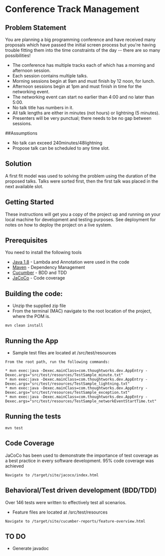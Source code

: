 # Conference Track Management

## Problem Statement
You are planning a big programming conference and have received many proposals which have passed the initial screen process but you're having trouble fitting them into the time constraints of the day -- there are so many possibilities!

* The conference has multiple tracks each of which has a morning and afternoon session.
* Each session contains multiple talks.
* Morning sessions begin at 9am and must finish by 12 noon, for lunch.
* Afternoon sessions begin at 1pm and must finish in time for the networking event.
* The networking event can start no earlier than 4:00 and no later than 5:00.
* No talk title has numbers in it.
* All talk lengths are either in minutes (not hours) or lightning (5 minutes).
* Presenters will be very punctual; there needs to be no gap between sessions.

##Assumptions
* No talk can exceed 240minutes/48lightning
* Propose talk can be scheduled to any time slot.

## Solution
A first fit model was used to solving the problem using the duration of the proposed talks. Talks were sorted first, then the first talk was placed in the next available slot.

## Getting Started
These instructions will get you a copy of the project up and running on your local machine for development and testing purposes.
See deployment for notes on how to deploy the project on a live system.

## Prerequisites
You need to install the following tools

* [Java 1.8](http://www.oracle.com/technetwork/java/javase/overview/java8-2100321.html) - Lambda and Annotation were used in the code
* [Maven](https://maven.apache.org/) - Dependency Management
* [Cucumber](https://cucumber.io/docs/reference/jvm) - BDD and TDD
* [JaCoCo](http://www.eclemma.org/jacoco/trunk/doc/maven.html) - Code coverage

## Building the code:
* Unzip the supplied zip file
* From the terminal (MAC) navigate to the root location of the project, where the POM is.

```
mvn clean install
```

## Running the App
* Sample test files are located at /src/test/resources
```
From the root path, run the following commands:

* mvn exec:java -Dexec.mainClass=com.thoughtworks.dev.AppEntry -Dexec.args="src/test/resources/TestSample_minute.txt"
* mvn exec:java -Dexec.mainClass=com.thoughtworks.dev.AppEntry -Dexec.args="src/test/resources/TestSample_lightning.txt"
* mvn exec:java -Dexec.mainClass=com.thoughtworks.dev.AppEntry -Dexec.args="src/test/resources/TestSample_exception.txt"
* mvn exec:java -Dexec.mainClass=com.thoughtworks.dev.AppEntry -Dexec.args="src/test/resources/TestSample_networkEventStartTime.txt"
```

## Running the tests
```
mvn test
```

## Code Coverage
JaCoCo has been used to demonstrate the importance of test coverage as a best practice in every software development.
95% code coverage was achieved

```
Navigate to /target/site/jacoco/index.html
```

## Behavioral/Test driven development (BDD/TDD)
Over 146 tests were written to effectively test all scenarios.

* Feature files are located at /src/test/resources
```
Navigate to /target/site/cucumber-reports/feature-overview.html
```

## TO DO
* Generate javadoc
